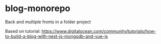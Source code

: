 # blog-monorepo
Back and multiple fronts in a folder project

Based on tutorial: https://www.digitalocean.com/community/tutorials/how-to-build-a-blog-with-nest-js-mongodb-and-vue-js
